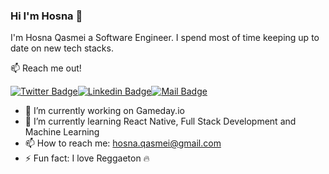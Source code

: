 ### Hi I'm Hosna 👋

I'm Hosna Qasmei a Software Engineer. I spend most of time keeping up to date on new tech stacks.

:mailbox: Reach me out!

[![Twitter Badge](https://img.shields.io/badge/-@hqasmei-1ca0f1?style=flat&labelColor=1ca0f1&logo=twitter&logoColor=white&link=https://twitter.com/hqasmei)](https://twitter.com/hqasmei)[![Linkedin Badge](https://img.shields.io/badge/-Hosna-0e76a8?style=flat&labelColor=0e76a8&logo=linkedin&logoColor=white)](https://www.linkedin.com/in/hosnaqasmei/)[![Mail Badge](https://img.shields.io/badge/-hosna.qasmei-c0392b?style=flat&labelColor=c0392b&logo=gmail&logoColor=white)](mailto:hosna.qasmei@gmail.com)

<!-- TODO: Add last video link -->



- 🔭 I’m currently working on Gameday.io
- 🌱 I’m currently learning React Native, Full Stack Development and Machine Learning
- 📫 How to reach me: hosna.qasmei@gmail.com
- ⚡ Fun fact: I love Reggaeton :fire:

<!-- #### Top Technologies -->

<!-- TODO: Make technologies links takes you to repositories -->


